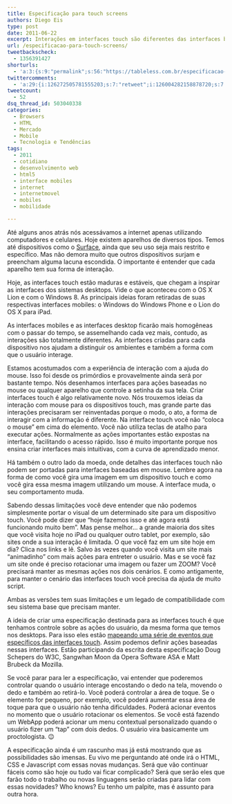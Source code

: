 ```yaml
---
title: Especificação para touch screens
authors: Diego Eis
type: post
date: 2011-06-22
excerpt: Interações em interfaces touch são diferentes das interfaces baseadas com mouse. Hoje temos pleno controle das ações baseadas com mouse, mas este controle não pode ser expandido para as interfaces touch. As ações e as forma de comportamento do usuário são diferentes.
url: /especificacao-para-touch-screens/
tweetbackscheck:
  - 1356391427
shorturls:
  - 'a:3:{s:9:"permalink";s:56:"https://tableless.com.br/especificacao-para-touch-screens";s:7:"tinyurl";s:26:"https://tinyurl.com/3uqkomg";s:4:"isgd";s:19:"https://is.gd/eVQT1p";}'
twittercomments:
  - 'a:29:{i:126272505781555203;s:7:"retweet";i:126004282158878720;s:7:"retweet";i:125993918478303233;s:7:"retweet";i:125993502457864192;s:7:"retweet";i:164742954123132930;s:7:"retweet";i:164739646620835840;s:7:"retweet";i:184333298284244994;s:7:"retweet";i:200555587027738625;s:7:"retweet";i:200267957933318146;s:7:"retweet";i:204989362314821632;s:7:"retweet";i:204976737002598400;s:7:"retweet";i:204968681162276865;s:7:"retweet";i:204968341297823745;s:7:"retweet";i:204968330241654784;s:7:"retweet";i:204967937495408641;s:7:"retweet";i:218750502446440452;s:7:"retweet";i:218740519315054593;s:7:"retweet";i:218739630785302528;s:7:"retweet";i:237942847175806976;s:7:"retweet";i:235769811542609921;s:7:"retweet";i:235769237673750529;s:7:"retweet";i:250272917135425536;s:7:"retweet";i:255700479366029312;s:7:"retweet";i:255700375867375617;s:7:"retweet";i:263317060619206657;s:7:"retweet";i:263315085672448000;s:7:"retweet";i:263310844518080512;s:7:"retweet";i:271647463423762434;s:7:"retweet";i:271644654305435648;s:7:"retweet";}'
tweetcount:
  - 52
dsq_thread_id: 503040338
categories:
  - Browsers
  - HTML
  - Mercado
  - Mobile
  - Tecnologia e Tendências
tags:
  - 2011
  - cotidiano
  - desenvolvimento web
  - html5
  - interface mobiles
  - internet
  - internetmovel
  - mobiles
  - mobilidade

---
```

Até alguns anos atrás nós acessávamos a internet apenas utilizando computadores e celulares. Hoje existem aparelhos de diversos tipos. Temos até dispositivos como o [Surface][1], ainda que seu uso seja mais restrito e específico. Mas não demora muito que outros dispositivos surjam e preencham alguma lacuna escondida. O importante é entender que cada aparelho tem sua forma de interação.

Hoje, as interfaces touch estão maduras e estáveis, que chegam a inspirar as interfaces dos sistemas desktops. Vide o que aconteceu com o OS X Lion e com o Windows 8. As principais ideias foram retiradas de suas respectivas interfaces mobiles: o Windows do Windows Phone e o Lion do OS X para iPad.
  
As interfaces mobiles e as interfaces desktop ficarão mais homogêneas com o passar do tempo, se assemelhando cada vez mais, contudo, as interações são totalmente diferentes. As interfaces criadas para cada dispositivo nos ajudam a distinguir os ambientes e também a forma com que o usuário interage.

Estamos acostumados com a experiência de interação com a ajuda do mouse. Isso foi desde os primórdios e provavelmente ainda será por bastante tempo. Nós desenhamos interfaces para ações baseadas no mouse ou qualquer aparelho que controle a setinha da sua tela. Criar interfaces touch é algo relativamente novo. Nós trouxemos ideias da interação com mouse para os dispositivos touch, mas grande parte das interações precisaram ser reinventadas porque o modo, o ato, a forma de interagir com a informação é diferente. Na interface touch você não &#8220;coloca o mouse&#8221; em cima do elemento. Você não utiliza teclas de atalho para executar ações. Normalmente as ações importantes estão expostas na interface, facilitando o acesso rápido. Isso é muito importante porque nos ensina criar interfaces mais intuitivas, com a curva de aprendizado menor.
  
Há também o outro lado da moeda, onde detalhes das interfaces touch não podem ser portadas para interfaces baseadas em mouse. Lembre agora na forma de como você gira uma imagem em um dispositivo touch e como você gira essa mesma imagem utilizando um mouse. A interface muda, o seu comportamento muda. 

Sabendo dessas limitações você deve entender que não podemos simplesmente portar o visual de um determinado site para um dispositivo touch. Você pode dizer que &#8220;hoje fazemos isso e até agora está funcionando muito bem&#8221;. Mas pense melhor&#8230; a grande maioria dos sites que você visita hoje no iPad ou qualquer outro tablet, por exemplo, são sites onde a sua interação é limitada. O que você faz em um site hoje em dia? Clica nos links e lê. Salvo às vezes quando você visita um site mais &#8220;animadinho&#8221; com mais ações para entreter o usuário. Mas e se você faz um site onde é preciso rotacionar uma imagem ou fazer um ZOOM? Você precisará manter as mesmas ações nos dois cenários. E como antigamente, para manter o cenário das interfaces touch você precisa da ajuda de muito script.

Ambas as versões tem suas limitações e um legado de compatibilidade com seu sistema base que precisam manter.

A ideia de criar uma especificação destinada para as interfaces touch é que tenhamos controle sobre as ações do usuário, da mesma forma que temos nos desktops. Para isso eles estão [mapeando uma série de eventos que específicos das interfaces touch][2]. Assim podemos definir ações baseadas nessas interfaces. Estão participando da escrita desta especificação Doug Schepers do W3C, Sangwhan Moon da Opera Software ASA e Matt Brubeck da Mozilla. 

Se você parar para ler a específicação, vai entender que poderemos controlar quando o usuário interage encostando o dedo na tela, movendo o dedo e também ao retirá-lo. Você poderá controlar a área de toque. Se o elemento for pequeno, por exemplo, você poderá aumentar essa área de toque para que o usuário não tenha dificuldades. Poderá acionar eventos no momento que o usuário rotacionar os elementos. Se você está fazendo um WebApp poderá acionar um menu contextual personalizado quando o usuário fizer um &#8220;tap&#8221; com dois dedos. O usuário vira basicamente um proctologista. 😉

A especificação ainda é um rascunho mas já está mostrando que as possibilidades são imensas. Eu vivo me perguntando até onde irá o HTML, CSS e Javascript com essas novas mudanças. Será que vão continuar fáceis como são hoje ou tudo vai ficar complicado? Será que serão eles que farão todo o trabalho ou novas linguagens serão criadas para lidar com essas novidades? Who knows? Eu tenho um palpite, mas é assunto para outra hora.

 [1]: https://www.microsoft.com/surface/
 [2]: https://bit.ly/mMP5jy